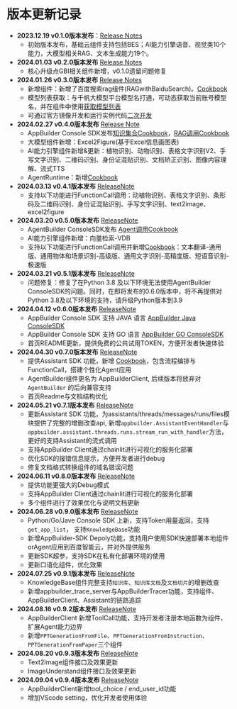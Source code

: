 # 版本更新记录

* **2023.12.19 v0.1.0版本发布**：[Release Notes](https://github.com/baidubce/app-builder/releases/tag/0.1.0)
  * 初始版本发布，基础云组件支持包括BES；AI能力引擎语音、视觉类10个能力，大模型相关RAG、文本生成能力19个。
* **2024.01.03 v0.2.0版本发布** [Release Notes](https://github.com/baidubce/app-builder/releases/tag/0.2.0)
  * 核心升级点GBI相关组件新增，v0.1.0遗留问题修复
* **2024.01.26 v0.3.0版本发布** [Release Notes](https://github.com/baidubce/app-builder/releases/tag/0.3.0)
  * 新增组件：新增了百度搜索rag组件(RAGwithBaiduSearch)。[Cookbook](https://github.com/baidubce/app-builder/blob/master/cookbooks/rag_with_baidusearch.ipynb)
  * 模型列表获取：与千帆大模型平台模型名打通，可动态获取当前账号模型名，并在组件中使用[获取模型列表](/docs/basic_module/get_model_list.md)
  * 可通过官方镜像开发和运行实例代码[二次开发](/docs/develop_guide/README.md)
* **2024.02.27 v0.4.0版本发布** [Release Note](https://github.com/baidubce/app-builder/releases/tag/0.4.0)
  * AppBuilder Console SDK发布[知识集合Cookbook](/cookbooks/end2end_application/rag/console_dataset.ipynb)，[RAG调用Cookbook](/cookbooks/end2end_application/rag/rag.ipynb)
  * 大模型组件新增：Excel2Figure(基于Excel信息画图表)
  * AI能力引擎组件新增&更新：植物识别、动物识别、表格文字识别V2、手写文字识别、二维码识别、身份证混贴识别、文档矫正识别、图像内容理解、流式TTS
  * AgentRuntime：新增[Cookbook](/cookbooks/components/agent_runtime.ipynb)
* **2024.03.13 v0.4.1版本发布** [ReleaseNote](https://github.com/baidubce/app-builder/releases/tag/0.4.1)
  * 支持以下功能进行FunctionCall调用：动植物识别、表格文字识别、条形码及二维码识别、身份证混贴识别、手写文字识别、text2image、excel2figure
* **2024.03.20 v0.5.0版本发布** [ReleaseNote](https://github.com/baidubce/app-builder/releases/tag/0.5.0)
  * AgentBuilder ConsoleSDK发布 [Agent调用Cookbook](/cookbooks/end2end_application/agent/appbuilder_client.ipynb)
  * AI能力引擎组件新增：向量检索-VDB
  * 支持以下功能进行FunctionCall调用并新增[Cookbook](/cookbooks/components/general_ocr.ipynb)：文本翻译-通用版、通用物体和场景识别-高级版、通用文字识别-高精度版、短语音识别-极速版
* **2024.03.21 v0.5.1版本发布** [ReleaseNote](https://github.com/baidubce/app-builder/releases/tag/0.5.1)
  * 问题修复：修复了在Python 3.8 及以下环境无法使用AgentBuilder ConsoleSDK的问题。同时，在即将发布的0.6.0版本中，将不再提供对Python 3.8及以下环境的支持，请升级Python版本到3.9
* **2024.04.12 v0.6.0版本发布** [ReleaseNote](https://github.com/baidubce/app-builder/releases/tag/0.6.0)
  * AppBuilder Console SDK 支持 JAVA 语言 [AppBuilder Java ConsoleSDK](/java/)
  * AppBuilder Console SDK 支持 GO 语言 [AppBuilder GO ConsoleSDK](/go/)
  * 首页README更新，提供免费的公共试用TOKEN，方便开发者快速体验
* **2024.04.30 v0.7.0版本发布** [ReleaseNote](https://github.com/baidubce/app-builder/releases/tag/0.7.0)
  * 提供Assistant SDK 功能，新增 [Cookbook](/cookbooks/pipeline/assistant_function_call.ipynb)，包含流程编排与FunctionCall，搭建个性化Agent应用
  * AgentBuilder组件更名为 AppBuilderClient, 后续版本将放弃对 `AgentBuilder` 的后向兼容支持
  * 首页Readme与文档结构优化
* **2024.05.21 v0.7.1版本发布** [ReleaseNote](https://github.com/baidubce/app-builder/releases/tag/0.7.1)
  * 更新Assistant SDK 功能，为assistants/threads/messages/runs/files模块提供了完整的增删改查api, 新增`appbuilder.AssistantEventHandler`与`appbuilder.assistant.threads.runs.stream_run_with_handler`方法，更好的支持Assistant的流式调用
  * 支持AppBuilder Client通过chainlit进行可视化的服务化部署
  * 优化SDK的报错信息提示，方便开发者进行debug
  * 修复文档格式转换组件的域名错误问题
* **2024.06.11 v0.8.0版本发布** [ReleaseNote](https://github.com/baidubce/app-builder/releases/tag/0.8.0)
  * 提供功能更强大的Debug模式
  * 支持AppBuilder Client通过chainlit进行可视化的服务化部署
  * 多个组件进行了效果优化与说明文档更新
* **2024.06.28 v0.9.0版本发布** [ReleaseNote](https://github.com/baidubce/app-builder/releases/tag/0.9.0)
  * Python/Go/Jave Console SDK 上新，支持Token用量返回，支持`get_app_list`， 支持`KnowledgeBase`功能
  * 新增AppBuilder-SDK Depoly功能，支持用户使用SDK快速部署本地组件orAgent应用到百度智能云，并对外提供服务
  * 更新SDK超参，支持SDK在私有化部署环境的使用
  * 更新口语化组件，优化效果
* **2024.07.25 v0.9.1版本发布** [ReleaseNote](https://github.com/baidubce/app-builder/releases/tag/0.9.1)
  * KnowledgeBase组件完整支持`知识库`、`知识库文档`及`文档切片`的增删改查
  * 新增appbuilder_trace_server与AppBuilderTracer功能，支持组件、AppBuilderClient、Assistant的链路追踪
* **2024.08.16 v0.9.2版本发布** [ReleaseNote](https://github.com/baidubce/app-builder/releases/tag/0.9.2)
  * AppBuilderClient 新增ToolCall功能，支持开发者注册本地函数为组件，扩展Agent能力边界
  * 新增`PPTGenerationFromFile`、`PPTGenerationFromInstruction`、`PPTGenerationFromPaper`三个组件
* **2024.08.20 v0.9.3版本发布** [ReleaseNote](https://github.com/baidubce/app-builder/releases/tag/0.9.3)
  * Text2Image组件接口及效果更新
  * ImageUnderstand组件接口及效果更新
* **2024.09.04 v0.9.4版本发布** [ReleaseNote](https://github.com/baidubce/app-builder/releases/tag/0.9.4)
  * AppBuilderClient新增tool_choice / end_user_id功能
  * 增加VScode setting，优化开发者使用体验
